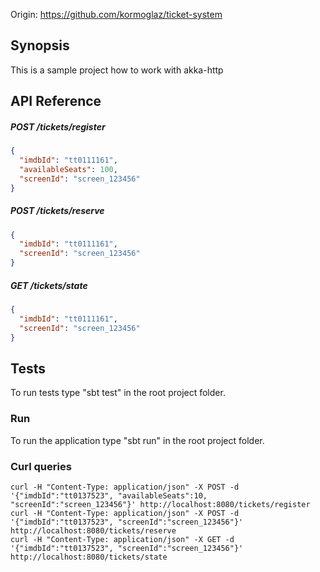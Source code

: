 Origin: https://github.com/kormoglaz/ticket-system

## Synopsis

This is a sample project how to work with akka-http

## API Reference

##### POST /tickets/register
```json
{
  "imdbId": "tt0111161",
  "availableSeats": 100,
  "screenId": "screen_123456"
}  
```
##### POST /tickets/reserve
```json
{
  "imdbId": "tt0111161",
  "screenId": "screen_123456"
}  
```
##### GET /tickets/state
```json
{
  "imdbId": "tt0111161",
  "screenId": "screen_123456"
}  
```

## Tests

To run tests type "sbt test" in the root project folder.

### Run

To run the application type "sbt run" in the root project folder.

### Curl queries
 
```
curl -H "Content-Type: application/json" -X POST -d '{"imdbId":"tt0137523", "availableSeats":10, "screenId":"screen_123456"}' http://localhost:8080/tickets/register
curl -H "Content-Type: application/json" -X POST -d '{"imdbId":"tt0137523", "screenId":"screen_123456"}' http://localhost:8080/tickets/reserve
curl -H "Content-Type: application/json" -X GET -d '{"imdbId":"tt0137523", "screenId":"screen_123456"}' http://localhost:8080/tickets/state
```
